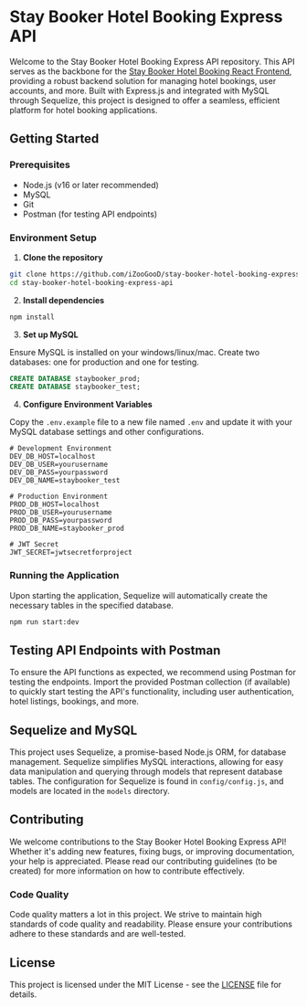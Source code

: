 # Stay Booker Hotel Booking Express API

Welcome to the Stay Booker Hotel Booking Express API repository. This API serves as the backbone for the [Stay Booker Hotel Booking React Frontend](https://github.com/iZooGooD/stay-booker-hotel-booking-react-frontend), providing a robust backend solution for managing hotel bookings, user accounts, and more. Built with Express.js and integrated with MySQL through Sequelize, this project is designed to offer a seamless, efficient platform for hotel booking applications.

## Getting Started

### Prerequisites

-   Node.js (v16 or later recommended)
-   MySQL
-   Git
-   Postman (for testing API endpoints)

### Environment Setup

1. **Clone the repository**

```bash
git clone https://github.com/iZooGooD/stay-booker-hotel-booking-express-api.git
cd stay-booker-hotel-booking-express-api
```

2. **Install dependencies**

```bash
npm install
```

3. **Set up MySQL**

Ensure MySQL is installed on your windows/linux/mac. Create two databases: one for production and one for testing.

```sql
CREATE DATABASE staybooker_prod;
CREATE DATABASE staybooker_test;
```

4. **Configure Environment Variables**

Copy the `.env.example` file to a new file named `.env` and update it with your MySQL database settings and other configurations.

```plaintext
# Development Environment
DEV_DB_HOST=localhost
DEV_DB_USER=yourusername
DEV_DB_PASS=yourpassword
DEV_DB_NAME=staybooker_test

# Production Environment
PROD_DB_HOST=localhost
PROD_DB_USER=yourusername
PROD_DB_PASS=yourpassword
PROD_DB_NAME=staybooker_prod

# JWT Secret
JWT_SECRET=jwtsecretforproject
```

### Running the Application

Upon starting the application, Sequelize will automatically create the necessary tables in the specified database.

```bash
npm run start:dev
```

## Testing API Endpoints with Postman

To ensure the API functions as expected, we recommend using Postman for testing the endpoints. Import the provided Postman collection (if available) to quickly start testing the API's functionality, including user authentication, hotel listings, bookings, and more.

## Sequelize and MySQL

This project uses Sequelize, a promise-based Node.js ORM, for database management. Sequelize simplifies MySQL interactions, allowing for easy data manipulation and querying through models that represent database tables. The configuration for Sequelize is found in `config/config.js`, and models are located in the `models` directory.

## Contributing

We welcome contributions to the Stay Booker Hotel Booking Express API! Whether it's adding new features, fixing bugs, or improving documentation, your help is appreciated. Please read our contributing guidelines (to be created) for more information on how to contribute effectively.

### Code Quality

Code quality matters a lot in this project. We strive to maintain high standards of code quality and readability. Please ensure your contributions adhere to these standards and are well-tested.

## License

This project is licensed under the MIT License - see the [LICENSE](LICENSE) file for details.
